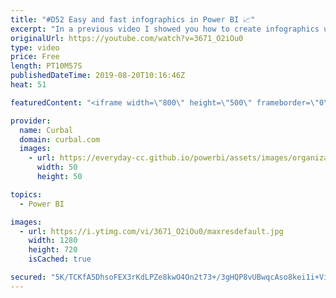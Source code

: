 ```yaml
---
title: "#D52 Easy and fast infographics in Power BI 📈"
excerpt: "In a previous video I showed you how to create infographics using the infographic designer, in today's video I am going to show you how to do it without using the custom visual. #powerbi #curbal #infographics  Sources mentioned in the video: Infographic designer tutorial: https://www.youtube.com/watch?v=XwOIIuRg-EI"
originalUrl: https://youtube.com/watch?v=3671_O2iOu0
type: video
price: Free
length: PT10M57S
publishedDateTime: 2019-08-20T10:16:46Z
heat: 51

featuredContent: "<iframe width=\"800\" height=\"500\" frameborder=\"0\" src=\"https://www.youtube.com/embed/3671_O2iOu0\" allow=\"accelerometer; autoplay; encrypted-media; gyroscope; picture-in-picture\" allowfullscreen></iframe>"

provider:
  name: Curbal
  domain: curbal.com
  images:
    - url: https://everyday-cc.github.io/powerbi/assets/images/organizations/curbal.com-50x50.jpg
      width: 50
      height: 50

topics:
  - Power BI

images:
  - url: https://i.ytimg.com/vi/3671_O2iOu0/maxresdefault.jpg
    width: 1280
    height: 720
    isCached: true

secured: "5K/TCKfA5DhsoFEX3rKdLPZe8kwO4On2t73+/3gHQP8vUBwqcAso8kei1i+ViXOoRF8ZVysgo4qlkgNBImFRYhtHIWHWOJczCusmhg8Rfv93/mvWj6PfFmbQnfwcBWY3eoJkXzSu3DObusnmH3XfvNuRkCGlJZWdWVmLuPklAV6J5Q+O6fpyfMLUHl2EEx1XdJyV1QSGsGnRD7K4TgNylhGX0fzb1JDVu2jzS6FLXTAODs5lkXHfbRQ4n3fJX38gqa3qY/aXrw4JFafy2KFbo/OTGLNAU6aZna+7VXu5xHWfCBWcUJJLeSl6+9lyjlxps1etHyoZ7vlTJ6/sBKb7m6N9PTz0LgET0AQ0it28y8oBAaeVnrnsgO1OE1tSaJFSImMAJjOTBA8l3GG45CVBAHn7M+g3z+1sOoQfgcpqy2o=;fsf9Mj4SY8pAnI+7xzVA5Q=="
---
```


